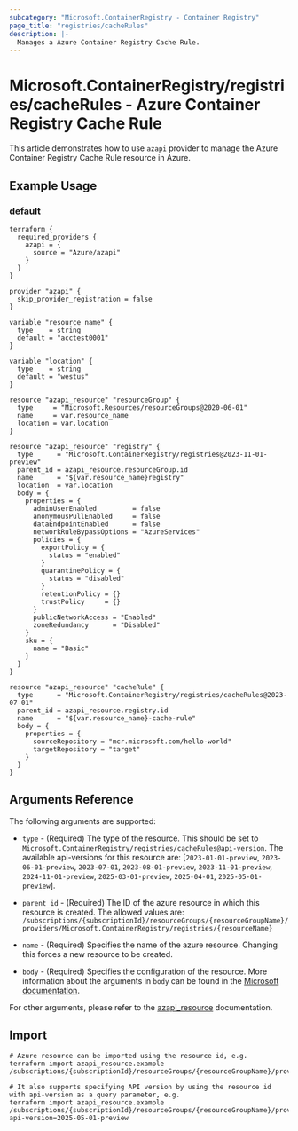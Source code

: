 ```yaml
---
subcategory: "Microsoft.ContainerRegistry - Container Registry"
page_title: "registries/cacheRules"
description: |-
  Manages a Azure Container Registry Cache Rule.
---
```


# Microsoft.ContainerRegistry/registries/cacheRules - Azure Container Registry Cache Rule

This article demonstrates how to use `azapi` provider to manage the Azure Container Registry Cache Rule resource in Azure.

## Example Usage

### default

```hcl
terraform {
  required_providers {
    azapi = {
      source = "Azure/azapi"
    }
  }
}

provider "azapi" {
  skip_provider_registration = false
}

variable "resource_name" {
  type    = string
  default = "acctest0001"
}

variable "location" {
  type    = string
  default = "westus"
}

resource "azapi_resource" "resourceGroup" {
  type     = "Microsoft.Resources/resourceGroups@2020-06-01"
  name     = var.resource_name
  location = var.location
}

resource "azapi_resource" "registry" {
  type      = "Microsoft.ContainerRegistry/registries@2023-11-01-preview"
  parent_id = azapi_resource.resourceGroup.id
  name      = "${var.resource_name}registry"
  location  = var.location
  body = {
    properties = {
      adminUserEnabled         = false
      anonymousPullEnabled     = false
      dataEndpointEnabled      = false
      networkRuleBypassOptions = "AzureServices"
      policies = {
        exportPolicy = {
          status = "enabled"
        }
        quarantinePolicy = {
          status = "disabled"
        }
        retentionPolicy = {}
        trustPolicy     = {}
      }
      publicNetworkAccess = "Enabled"
      zoneRedundancy      = "Disabled"
    }
    sku = {
      name = "Basic"
    }
  }
}

resource "azapi_resource" "cacheRule" {
  type      = "Microsoft.ContainerRegistry/registries/cacheRules@2023-07-01"
  parent_id = azapi_resource.registry.id
  name      = "${var.resource_name}-cache-rule"
  body = {
    properties = {
      sourceRepository = "mcr.microsoft.com/hello-world"
      targetRepository = "target"
    }
  }
}

```



## Arguments Reference

The following arguments are supported:

* `type` - (Required) The type of the resource. This should be set to `Microsoft.ContainerRegistry/registries/cacheRules@api-version`. The available api-versions for this resource are: [`2023-01-01-preview`, `2023-06-01-preview`, `2023-07-01`, `2023-08-01-preview`, `2023-11-01-preview`, `2024-11-01-preview`, `2025-03-01-preview`, `2025-04-01`, `2025-05-01-preview`].

* `parent_id` - (Required) The ID of the azure resource in which this resource is created. The allowed values are:  
  `/subscriptions/{subscriptionId}/resourceGroups/{resourceGroupName}/providers/Microsoft.ContainerRegistry/registries/{resourceName}`

* `name` - (Required) Specifies the name of the azure resource. Changing this forces a new resource to be created.

* `body` - (Required) Specifies the configuration of the resource. More information about the arguments in `body` can be found in the [Microsoft documentation](https://learn.microsoft.com/en-us/azure/templates/Microsoft.ContainerRegistry/registries/cacheRules?pivots=deployment-language-terraform).

For other arguments, please refer to the [azapi_resource](https://registry.terraform.io/providers/Azure/azapi/latest/docs/resources/resource) documentation.

## Import

 ```shell
 # Azure resource can be imported using the resource id, e.g.
 terraform import azapi_resource.example /subscriptions/{subscriptionId}/resourceGroups/{resourceGroupName}/providers/Microsoft.ContainerRegistry/registries/{resourceName}/cacheRules/{resourceName}
 
 # It also supports specifying API version by using the resource id with api-version as a query parameter, e.g.
 terraform import azapi_resource.example /subscriptions/{subscriptionId}/resourceGroups/{resourceGroupName}/providers/Microsoft.ContainerRegistry/registries/{resourceName}/cacheRules/{resourceName}?api-version=2025-05-01-preview
 ```
